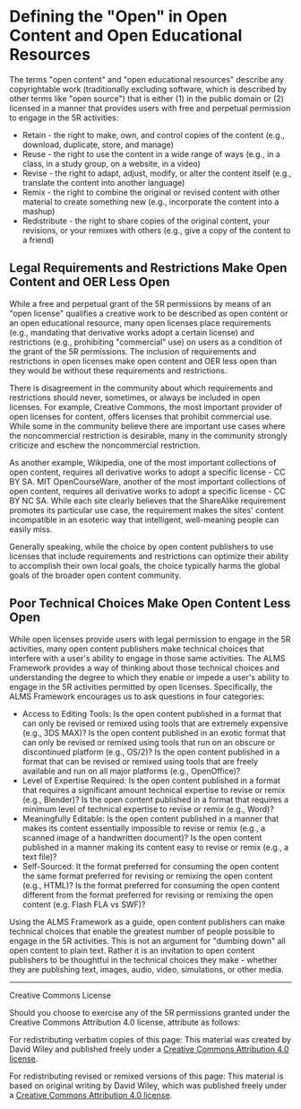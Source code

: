 
# Defining the "Open" in Open Content and Open Educational Resources

The terms "open content" and "open educational resources" describe any copyrightable work (traditionally excluding software, which is described by other terms like "open source") that is either (1) in the public domain or (2) licensed in a manner that provides users with free and perpetual permission to engage in the 5R activities:

- Retain - the right to make, own, and control copies of the content (e.g., download, duplicate, store, and manage)
- Reuse - the right to use the content in a wide range of ways (e.g., in a class, in a study group, on a website, in a video)
- Revise - the right to adapt, adjust, modify, or alter the content itself (e.g., translate the content into another language)
- Remix - the right to combine the original or revised content with other material to create something new (e.g., incorporate the content into a mashup)
- Redistribute - the right to share copies of the original content, your revisions, or your remixes with others (e.g., give a copy of the content to a friend)


## Legal Requirements and Restrictions Make Open Content and OER Less Open

While a free and perpetual grant of the 5R permissions by means of an "open license" qualifies a creative work to be described as open content or an open educational resource, many open licenses place requirements (e.g., mandating that derivative works adopt a certain license) and restrictions (e.g., prohibiting "commercial" use) on users as a condition of the grant of the 5R permissions. The inclusion of requirements and restrictions in open licenses make open content and OER less open than they would be without these requirements and restrictions.

There is disagreement in the community about which requirements and restrictions should never, sometimes, or always be included in open licenses. For example, Creative Commons, the most important provider of open licenses for content, offers licenses that prohibit commercial use. While some in the community believe there are important use cases where the noncommercial restriction is desirable, many in the community strongly criticize and eschew the noncommercial restriction.

As another example, Wikipedia, one of the most important collections of open content, requires all derivative works to adopt a specific license - CC BY SA. MIT OpenCourseWare, another of the most important collections of open content, requires all derivative works to adopt a specific license - CC BY NC SA. While each site clearly believes that the ShareAlike requirement promotes its particular use case, the requirement makes the sites' content incompatible in an esoteric way that intelligent, well-meaning people can easily miss.

Generally speaking, while the choice by open content publishers to use licenses that include requirements and restrictions can optimize their ability to accomplish their own local goals, the choice typically harms the global goals of the broader open content community.

## Poor Technical Choices Make Open Content Less Open

While open licenses provide users with legal permission to engage in the 5R activities, many open content publishers make technical choices that interfere with a user's ability to engage in those same activities. The ALMS Framework provides a way of thinking about those technical choices and understanding the degree to which they enable or impede a user's ability to engage in the 5R activities permitted by open licenses. Specifically, the ALMS Framework encourages us to ask questions in four categories:

- Access to Editing Tools: Is the open content published in a format that can only be revised or remixed using tools that are extremely expensive (e.g., 3DS MAX)? Is the open content published in an exotic format that can only be revised or remixed using tools that run on an obscure or discontinued platform (e.g., OS/2)? Is the open content published in a format that can be revised or remixed using tools that are freely available and run on all major platforms (e.g., OpenOffice)?
- Level of Expertise Required: Is the open content published in a format that requires a significant amount technical expertise to revise or remix (e.g., Blender)? Is the open content published in a format that requires a minimum level of technical expertise to revise or remix (e.g., Word)?
- Meaningfully Editable: Is the open content published in a manner that makes its content essentially impossible to revise or remix (e.g., a scanned image of a handwritten document)? Is the open content published in a manner making its content easy to revise or remix (e.g., a text file)?
- Self-Sourced: It the format preferred for consuming the open content the same format preferred for revising or remixing the open content (e.g., HTML)? Is the format preferred for consuming the open content different from the format preferred for revising or remixing the open content (e.g. Flash FLA vs SWF)?


Using the ALMS Framework as a guide, open content publishers can make technical choices that enable the greatest number of people possible to engage in the 5R activities. This is not an argument for "dumbing down" all open content to plain text. Rather it is an invitation to open content publishers to be thoughtful in the technical choices they make - whether they are publishing text, images, audio, video, simulations, or other media.
___

Creative Commons License

Should you choose to exercise any of the 5R permissions granted under the Creative Commons Attribution 4.0 license, attribute as follows:

For redistributing verbatim copies of this page: This material was created by David Wiley and published freely under a [Creative Commons Attribution 4.0 license](http://opencontent.org/definition/).

For redistributing revised or remixed versions of this page: This material is based on original writing by David Wiley, which was published freely under a [Creative Commons Attribution 4.0 license](http://opencontent.org/definition/).

